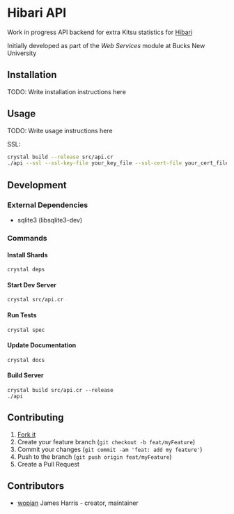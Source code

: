 # Hibari API

Work in progress API backend for extra Kitsu statistics for [Hibari](https://github.com/wopian/hibari)

Initially developed as part of the *Web Services* module at Bucks New University

## Installation

TODO: Write installation instructions here

## Usage

TODO: Write usage instructions here

SSL:
```bash
crystal build --release src/api.cr
./api --ssl --ssl-key-file your_key_file --ssl-cert-file your_cert_file
```
## Development

### External Dependencies

- sqlite3 (libsqlite3-dev)

### Commands

#### Install Shards

```shell
crystal deps
```

#### Start Dev Server

```shell
crystal src/api.cr
```

#### Run Tests

```shell
crystal spec
```

#### Update Documentation

```shell
crystal docs
```

#### Build Server

```shell
crystal build src/api.cr --release
./api
```

## Contributing

1. [Fork it](https://github.com/wopian/hibari-api/fork)
2. Create your feature branch (`git checkout -b feat/myFeature`)
3. Commit your changes (`git commit -am 'feat: add my feature'`)
4. Push to the branch (`git push origin feat/myFeature`)
5. Create a Pull Request

## Contributors

- [wopian](https://github.com/wopian) James Harris - creator, maintainer
